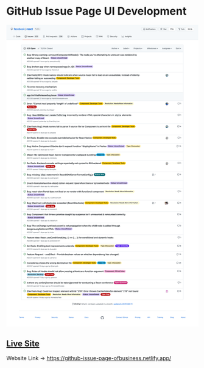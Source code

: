 # GitHub Issue Page UI Development 
![Cloning of Facebook github issues page](https://github.com/ashu-2022/Github-Issue-Page/blob/master/UI_Task.png)
## [Live Site](https://github-issue-page-ofbusiness.netlify.app/)
Website Link ->  https://github-issue-page-ofbusiness.netlify.app/
